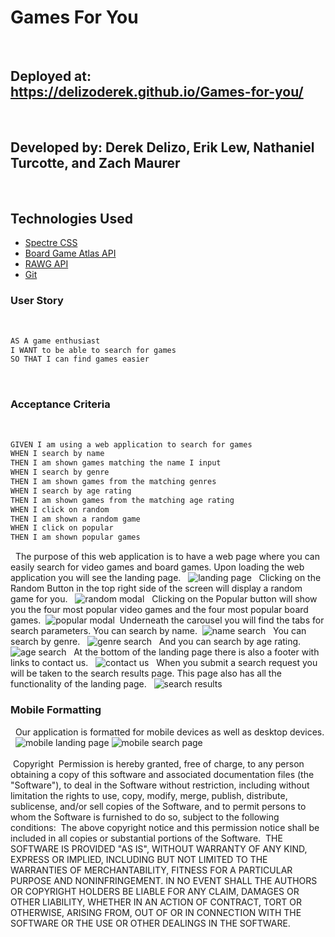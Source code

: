 # Games For You
​
## Deployed at: https://delizoderek.github.io/Games-for-you/
​
## Developed by: Derek Delizo, Erik Lew, Nathaniel Turcotte, and Zach Maurer
​
## Technologies Used
- [Spectre CSS](https://picturepan2.github.io/spectre/getting-started/installation.html)
- [Board Game Atlas API](https://www.boardgameatlas.com/api/docs)
- [RAWG API](https://rawg.io/apidocs)
- [Git](https://git-scm.com/)

### User Story
​
```md
AS A game enthusiast
I WANT to be able to search for games
SO THAT I can find games easier
```
​
### Acceptance Criteria
​
```md
GIVEN I am using a web application to search for games
WHEN I search by name
THEN I am shown games matching the name I input
WHEN I search by genre
THEN I am shown games from the matching genres
WHEN I search by age rating
THEN I am shown games from the matching age rating
WHEN I click on random
THEN I am shown a random game
WHEN I click on popular
THEN I am shown popular games
```
​
​
The purpose of this web application is to have a web page where you can easily search for video games and board games. Upon loading the web application you will see the landing page.
​
​
![landing page](./assets/images/landing-page.png)
​
​
Clicking on the Random Button in the top right side of the screen will display a random game for you.
​
​
![random modal](./assets/images/ran-modal.png)
​
​
Clicking on the Popular button will show you the four most popular video games and the four most popular board games.
​
​
![popular modal](./assets/images/pop-modal.png)
​
​
Underneath the carousel you will find the tabs for search parameters. You can search by name.
​
![name search](./assets/images/search-name.png)
​
​
You can search by genre.
​
​
![genre search](./assets/images/search-genre.png)
​
​
And you can search by age rating.
​
​
![age search](./assets/images/search-age.png)
​
​
At the bottom of the landing page there is also a footer with links to contact us.
​
​
![contact us](./assets/images/contact-us.png)
​
​
When you submit a search request you will be taken to the search results page. This page also has all the functionality of the landing page.
​
​
![search results](./assets/images/search-results.png)
​
​
### Mobile Formatting
​
​
Our application is formatted for mobile devices as well as desktop devices.
​
​
![mobile landing page](./assets/images/mobile-splash.png)
![mobile search page](./assets/images/mobile-search.png)
​<br>
<br>
​
Copyright <YEAR> <COPYRIGHT HOLDER>
​
Permission is hereby granted, free of charge, to any person obtaining a copy of this software and associated documentation files (the "Software"), to deal in the Software without restriction, including without limitation the rights to use, copy, modify, merge, publish, distribute, sublicense, and/or sell copies of the Software, and to permit persons to whom the Software is furnished to do so, subject to the following conditions:
​
The above copyright notice and this permission notice shall be included in all copies or substantial portions of the Software.
​
THE SOFTWARE IS PROVIDED "AS IS", WITHOUT WARRANTY OF ANY KIND, EXPRESS OR IMPLIED, INCLUDING BUT NOT LIMITED TO THE WARRANTIES OF MERCHANTABILITY, FITNESS FOR A PARTICULAR PURPOSE AND NONINFRINGEMENT. IN NO EVENT SHALL THE AUTHORS OR COPYRIGHT HOLDERS BE LIABLE FOR ANY CLAIM, DAMAGES OR OTHER LIABILITY, WHETHER IN AN ACTION OF CONTRACT, TORT OR OTHERWISE, ARISING FROM, OUT OF OR IN CONNECTION WITH THE SOFTWARE OR THE USE OR OTHER DEALINGS IN THE SOFTWARE.